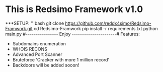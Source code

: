 # This is Redsimo Framework v1.0 #
***SETUP:
'''bash 
git clone https://github.com/reddx4simo/Redsimo-Framwork.git
cd Redsimo-Framwork
pip install -r requirements.txt
python main.py 
#---------------- Enjoy ----------------------#
Features:
- Subdomains enumeration
- WHOIS RECONS
- Advanced Port Scanner
- Bruteforce 'Cracker with more 1 million record'
- Backdoors will be added sooon!
